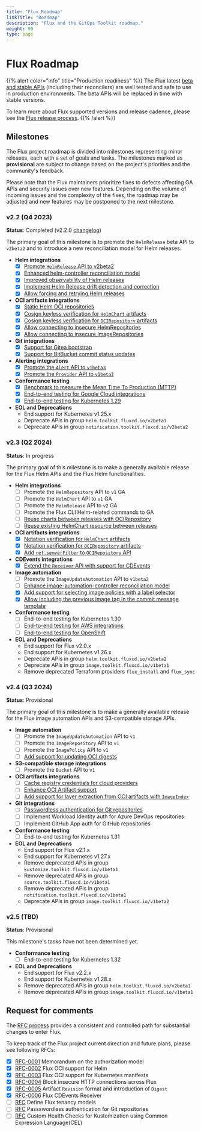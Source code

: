 ```yaml
---
title: "Flux Roadmap"
linkTitle: "Roadmap"
description: "Flux and the GitOps Toolkit roadmap."
weight: 90
type: page
---
```


# Flux Roadmap

{{% alert color="info" title="Production readiness" %}}
The Flux latest [beta and stable APIs](/flux/components/)
(including their reconcilers) are well tested and safe to use in production environments.
The beta APIs will be replaced in time with stable versions.

To learn more about Flux supported versions and release cadence,
please see the [Flux release process](/flux/releases/).
{{% /alert %}}

## Milestones

The Flux project roadmap is divided into milestones representing minor releases,
each with a set of goals and tasks. The milestones marked as **provisional** are
subject to change based on the project's priorities and the community's feedback.

Please note that the Flux maintainers prioritize fixes to defects affecting GA APIs
and security issues over new features. Depending on the volume of incoming issues and
the complexity of the fixes, the roadmap may be adjusted and new features
may be postponed to the next milestone.

### v2.2 (Q4 2023)

**Status**: Completed (v2.2.0 [changelog](https://github.com/fluxcd/flux2/releases/tag/v2.2.0))

The primary goal of this milestone is to promote the `HelmRelease` beta API to `v2beta2` and to introduce
a new reconciliation model for Helm releases.

- **Helm integrations**
  - [x] [Promote `HelmRelease` API to v2beta2](https://v2-2.docs.fluxcd.io/flux/components/helm/helmreleases/)
  - [x] [Enhanced helm-controller reconciliation model](https://fluxcd.io/blog/2023/12/flux-v2.2.0/#enhanced-helmrelease-reconciliation-model)
  - [x] [Improved observability of Helm releases](https://fluxcd.io/blog/2023/12/flux-v2.2.0/#improved-observability-of-helm-releases)
  - [x] [Implement Helm Release drift detection and correction](https://fluxcd.io/blog/2023/12/flux-v2.2.0/#helm-release-drift-detection-and-correction)
  - [x] [Allow forcing and retrying Helm releases](https://fluxcd.io/blog/2023/12/flux-v2.2.0/#forcing-and-retrying-helm-releases)

- **OCI artifacts integrations**
  - [x] [Static Helm OCI repositories](https://v2-2.docs.fluxcd.io/flux/components/source/helmrepositories/#helm-oci-repository)
  - [x] [Cosign keyless verification for `HelmChart` artifacts](https://v2-2.docs.fluxcd.io/flux/components/source/helmcharts/#keyless-verification)
  - [x] [Cosign keyless verification for `OCIRepository` artifacts](https://v2-2.docs.fluxcd.io/flux/components/source/ocirepositories/#keyless-verification)
  - [x] [Allow connecting to insecure HelmRepositories](https://v2-2.docs.fluxcd.io/flux/components/source/helmrepositories/#insecure)
  - [x] [Allow connecting to insecure ImageRepositories](https://v2-2.docs.fluxcd.io/flux/components/image/imagerepositories/#insecure)

- **Git integrations**
  - [x] [Support for Gitea bootstrap](https://v2-2.docs.fluxcd.io/flux/installation/bootstrap/gitea/)
  - [x] [Support for BitBucket commit status updates](https://v2-2.docs.fluxcd.io/flux/components/notification/providers/#bitbucket-serverdata-center/)

- **Alerting integrations**
  - [x] [Promote the `Alert` API to `v1beta3`](https://v2-2.docs.fluxcd.io/flux/components/notification/alerts/)
  - [x] [Promote the `Provider` API to `v1beta3`](https://v2-2.docs.fluxcd.io/flux/components/notification/providers/)

- **Conformance testing**
  - [x] [Benchmark to measure the Mean Time To Production (MTTP)](https://github.com/fluxcd/flux-benchmark/)
  - [x] [End-to-end testing for Google Cloud integrations](https://github.com/fluxcd/flux2/tree/v2.2.0/tests/integration#gcp)
  - [x] [End-to-end testing for Kubernetes 1.29](https://github.com/fluxcd/flux2/pull/4484)

- **EOL and Deprecations**
  - End support for Kubernetes v1.25.x
  - Deprecate APIs in group `helm.toolkit.fluxcd.io/v2beta1`
  - Deprecate APIs in group `notification.toolkit.fluxcd.io/v2beta2`

### v2.3 (Q2 2024)

**Status**: In progress

The primary goal of this milestone is to make a generally available release for the Flux Helm APIs
and the Flux Helm functionalities.

- **Helm integrations**
  - [ ] Promote the `HelmRepository` API to `v1` GA
  - [ ] Promote the `HelmChart` API to `v1` GA
  - [ ] Promote the `HelmRelease` API to `v2` GA
  - [ ] Promote the Flux CLI Helm-related commands to GA
  - [ ] [Reuse charts between releases with OCIRepository](https://github.com/fluxcd/helm-controller/issues/789)
  - [ ] [Reuse existing HelmChart resource between releases](https://github.com/fluxcd/helm-controller/issues/204)

- **OCI artifacts integrations**
  - [x] [Notation verification for `HelmChart` artifacts](https://github.com/fluxcd/source-controller/pull/1075)
  - [x] [Notation verification for `OCIRepository` artifacts](https://github.com/fluxcd/source-controller/pull/1075)
  - [x] [Add `ref.semverFilter` to `OCIRepository` API](https://github.com/fluxcd/source-controller/issues/1391)

- **CDEvents integrations**
  - [x] [Extend the `Receiver` API with support for CDEvents](https://github.com/fluxcd/flux2/pull/4534)

- **Image automation**
  - [ ] Promote the `ImageUpdateAutomation` API to `v1beta2`
  - [ ] [Enhance image-automation-controller reconciliation model](https://github.com/fluxcd/image-automation-controller/issues/643)
  - [x] [Add support for selecting image policies with a label selector](https://github.com/fluxcd/image-automation-controller/pull/619)
  - [x] [Allow including the previous image tag in the commit message template](https://github.com/fluxcd/image-automation-controller/issues/437)

- **Conformance testing**
  - [ ] End-to-end testing for Kubernetes 1.30
  - [ ] [End-to-end testing for AWS integrations](https://github.com/fluxcd/flux2/issues/4619)
  - [ ] [End-to-end testing for OpenShift](https://github.com/fluxcd/flux2/issues/4625)

- **EOL and Deprecations**
  - End support for Flux v2.0.x
  - End support for Kubernetes v1.26.x
  - Deprecate APIs in group `helm.toolkit.fluxcd.io/v2beta2`
  - Deprecate APIs in group `image.toolkit.fluxcd.io/v1beta1`
  - Remove deprecated Terraform providers `flux_install` and `flux_sync`

### v2.4 (Q3 2024)

**Status**: Provisional

The primary goal of this milestone is to make a generally available release for the Flux image automation APIs
and S3-compatible storage APIs.

- **Image automation**
  - [ ] Promote the `ImageUpdateAutomation` API to `v1`
  - [ ] Promote the `ImageRepository` API to `v1`
  - [ ] Promote the `ImagePolicy` API to `v1`
  - [ ] [Add support for updating OCI digests](https://github.com/fluxcd/flux2/issues/4245)

- **S3-compatible storage integrations**
  - [ ] Promote the `Bucket` API to `v1`

- **OCI artifacts integrations**
  - [ ] [Cache registry credentials for cloud providers](https://github.com/fluxcd/pkg/issues/642)
  - [ ] [Enhance OCI Artifact support](https://github.com/fluxcd/source-controller/issues/1247)
  - [ ] [Add support for layer extraction from OCI artifacts with `ImageIndex`](https://github.com/fluxcd/source-controller/pull/1369)

- **Git integrations**
  - [ ] [Passwordless authentication for Git repositories](https://github.com/fluxcd/flux2/pull/4114)
  - [ ] Implement Workload Identity auth for Azure DevOps repositories
  - [ ] Implement GitHub App auth for GitHub repositories

- **Conformance testing**
  - [ ] End-to-end testing for Kubernetes 1.31

- **EOL and Deprecations**
  - End support for Flux v2.1.x
  - End support for Kubernetes v1.27.x
  - Remove deprecated APIs in group `kustomize.toolkit.fluxcd.io/v1beta1`
  - Remove deprecated APIs in group `source.toolkit.fluxcd.io/v1beta1`
  - Remove deprecated APIs in group `notification.toolkit.fluxcd.io/v1beta1`
  - Deprecate APIs in group `image.toolkit.fluxcd.io/v1beta2`

### v2.5 (TBD)

**Status**: Provisional

This milestone's tasks have not been determined yet.

- **Conformance testing**
  - [ ] End-to-end testing for Kubernetes 1.32

- **EOL and Deprecations**
  - End support for Flux v2.2.x
  - End support for Kubernetes v1.28.x
  - Remove deprecated APIs in group `helm.toolkit.fluxcd.io/v2beta1`
  - Remove deprecated APIs in group `image.toolkit.fluxcd.io/v1beta1`

## Request for comments

The [RFC process](https://github.com/fluxcd/flux2/tree/main/rfcs)
provides a consistent and controlled path for substantial changes to enter Flux.

To keep track of the Flux project current direction and future plans, please see following RFCs:

- [x] [RFC-0001](https://github.com/fluxcd/flux2/tree/main/rfcs/0001-authorization) Memorandum on the authorization model
- [x] [RFC-0002](https://github.com/fluxcd/flux2/tree/main/rfcs/0002-helm-oci) Flux OCI support for Helm
- [x] [RFC-0003](https://github.com/fluxcd/flux2/tree/main/rfcs/0003-kubernetes-oci) Flux OCI support for Kubernetes manifests
- [x] [RFC-0004](https://github.com/fluxcd/flux2/tree/main/rfcs/0004-insecure-http) Block insecure HTTP connections across Flux
- [x] [RFC-0005](https://github.com/fluxcd/flux2/tree/main/rfcs/0005-artifact-revision-and-digest) Artifact `Revision` format and introduction of `Digest`
- [x] [RFC-0006](https://github.com/fluxcd/flux2/tree/main/rfcs/0006-cdevents) Flux CDEvents Receiver
- [ ] [RFC](https://github.com/fluxcd/flux2/pull/2086) Define Flux tenancy models
- [ ] [RFC](https://github.com/fluxcd/flux2/pull/4114) Passswordless authentication for Git repositories
- [ ] [RFC](https://github.com/fluxcd/flux2/pull/4528) Custom Health Checks for Kustomization using Common Expression Language(CEL)
